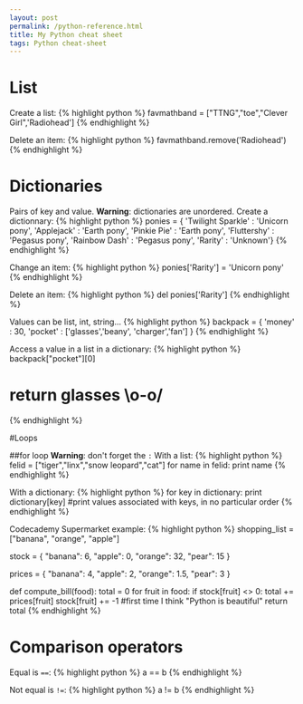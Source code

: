 ```yaml
---
layout: post
permalink: /python-reference.html
title: My Python cheat sheet
tags: Python cheat-sheet
---
```


# List
Create a list:
{% highlight python %}
favmathband = ["TTNG","toe","Clever Girl",'Radiohead']
{% endhighlight %}

Delete an item:
{% highlight python %}
favmathband.remove('Radiohead')
{% endhighlight %}

# Dictionaries
Pairs of key and value. **Warning**: dictionaries are unordered.
Create a dictionnary:
{% highlight python %}
ponies = { 'Twilight Sparkle' : 'Unicorn pony',
'Applejack' : 'Earth pony',
'Pinkie Pie' : 'Earth pony',
'Fluttershy' : 'Pegasus pony',
'Rainbow Dash' : 'Pegasus pony',
'Rarity' : 'Unknown'}
{% endhighlight %}

Change an item:
{% highlight python %}
ponies['Rarity'] = 'Unicorn pony'
{% endhighlight %}

Delete an item:
{% highlight python %}
del ponies['Rarity']
{% endhighlight %}

Values can be list, int, string...
{% highlight python %}
backpack = {
    'money' : 30,
    'pocket' : ['glasses','beany', 'charger','fan']
}
{% endhighlight %}

Access a value in a list in a dictionary:
{% highlight python %}
backpack["pocket"][0]
# return glasses \o-o/
{% endhighlight %}


#Loops

##for loop
**Warning**: don't forget the `:`
With a list:
{% highlight python %}
felid = ["tiger","linx","snow leopard","cat"]
for name in felid:
    print name
{% endhighlight %}

With a dictionary:
{% highlight python %}
for key in dictionary:
    print dictionary[key]
    #print values associated with keys, in no particular order
{% endhighlight %}

Codecademy Supermarket example:
{% highlight python %}
shopping_list = ["banana", "orange", "apple"]

stock = {
    "banana": 6,
    "apple": 0,
    "orange": 32,
    "pear": 15
}
    
prices = {
    "banana": 4,
    "apple": 2,
    "orange": 1.5,
    "pear": 3
}

def compute_bill(food):
    total = 0
    for fruit in food:
        if stock[fruit] <> 0:
            total += prices[fruit]
            stock[fruit] += -1
            #first time I think "Python is beautiful"
    return total
{% endhighlight %}

# Comparison operators
Equal is `==`:
{% highlight python %}
a == b
{% endhighlight %}

Not equal is `!=`:
{% highlight python %}
a != b
{% endhighlight %}
